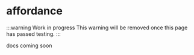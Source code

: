 # affordance

:::warning Work in progress
<centered-image src="/img/work-in-progress.png" />
This warning will be removed once this page has passed testing.
:::

docs coming soon
